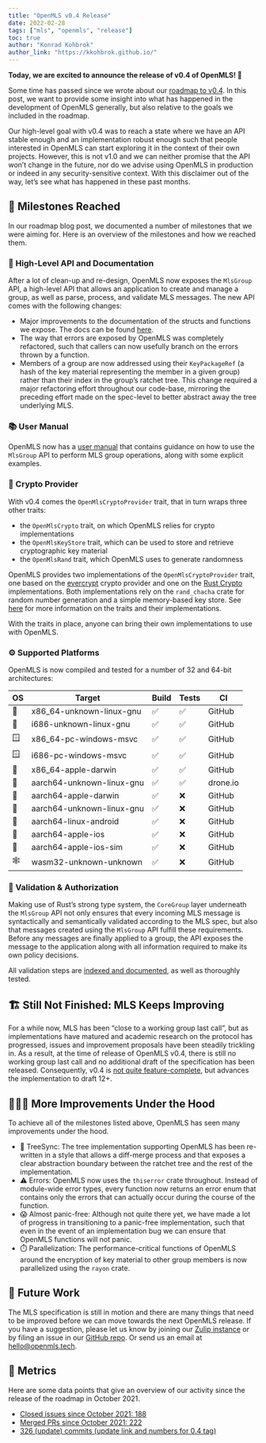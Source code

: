 ```yaml
---
title: "OpenMLS v0.4 Release"
date: 2022-02-28
tags: ["mls", "openmls", "release"]
toc: true
author: "Konrad Kohbrok"
author_link: "https://kkohbrok.github.io/"
---
```


**Today, we are excited to announce the release of v0.4 of OpenMLS! 🎉**

Some time has passed since we wrote about our [roadmap to v0.4](https://openmls.tech/blog/2021-10-19-openmls-04-roadmap/). In this post, we want to provide some insight into what has happened in the development of OpenMLS generally, but also relative to the goals we included in the roadmap.

Our high-level goal with v0.4 was to reach a state where we have an API stable enough and an implementation robust enough such that people interested in OpenMLS can start exploring it in the context of their own projects. However, this is not v1.0 and we can neither promise that the API won’t change in the future, nor do we advise using OpenMLS in production or indeed in any security-sensitive context. With this disclaimer out of the way, let’s see what has happened in these past months.

## 🎯 Milestones Reached

In our roadmap blog post, we documented a number of milestones that we were aiming for. Here is an overview of the milestones and how we reached them.

### 📜 High-Level API and Documentation

After a lot of clean-up and re-design, OpenMLS now exposes the `MlsGroup` API, a high-level API that allows an application to create and manage a group, as well as parse, process, and validate MLS messages. The new API comes with the following changes:

- Major improvements to the documentation of the structs and functions we expose. The docs can be found [here](https://docs.rs/crate/openmls/latest).
- The way that errors are exposed by OpenMLS was completely refactored, such that callers can now usefully branch on the errors thrown by a function.
- Members of a group are now addressed using their `KeyPackageRef` (a hash of the key material representing the member in a given group) rather than their index in the group’s ratchet tree. This change required a major refactoring effort throughout our code-base, mirroring the preceding effort made on the spec-level to better abstract away the tree underlying MLS.

### 📚 User Manual

OpenMLS now has a [user manual](https://openmls.tech/book) that contains guidance on how to use the `MlsGroup` API to perform MLS group operations, along with some explicit examples.

### 🔐 Crypto Provider

With v0.4 comes the `OpenMlsCryptoProvider` trait, that in turn wraps three other traits:

- the `OpenMlsCrypto` trait, on which OpenMLS relies for crypto implementations
- the `OpenMlsKeyStore` trait, which can be used to store and retrieve cryptographic key material
- the `OpenMlsRand` trait, which OpenMLS uses to generate randomness

OpenMLS provides two implementations of the `OpenMlsCryptoProvider` trait, one based on the [evercrypt](https://hacl-star.github.io/HaclValeEverCrypt.html) crypto provider and one on the [Rust Crypto](https://github.com/RustCrypto) implementations. Both implementations rely on the `rand_chacha` crate for random number generation and a simple memory-based key store. See [here](https://github.com/openmls/openmls/tree/main/traits) for more information on the traits and their implementations.

With the traits in place, anyone can bring their own implementations to use with OpenMLS.

### ⚙️ Supported Platforms

OpenMLS is now compiled and tested for a number of 32 and 64-bit architectures:

| OS | Target | Build | Tests | CI |
| --- | --- | --- | --- | --- |
| 🐧 | x86_64-unknown-linux-gnu | ✅ | ✅ | GitHub |
| 🐧 | i686-unknown-linux-gnu | ✅ | ✅ | GitHub |
| 🪟 | x86_64-pc-windows-msvc | ✅ | ✅ | GitHub |
| 🪟 | i686-pc-windows-msvc | ✅ | ✅ | GitHub |
| 🍎 | x86_64-apple-darwin | ✅ | ✅ | GitHub |
| 🐧 | aarch64-unknown-linux-gnu | ✅ | ✅ | drone.io |
| 🍎 | aarch64-apple-darwin | ✅ | ❌ | GitHub |
| 🐧 | aarch64-unknown-linux-gnu | ✅ | ❌ | GitHub |
| 🤖 | aarch64-linux-android | ✅ | ❌ | GitHub |
| 🍎 | aarch64-apple-ios | ✅ | ❌ | GitHub |
| 🍎 | aarch64-apple-ios-sim | ✅ | ❌ | GitHub |
| 🕸️ | wasm32-unknown-unknown | ✅ | ❌ | GitHub |

### 💌 Validation & Authorization

Making use of Rust’s strong type system, the `CoreGroup` layer underneath the `MlsGroup` API not only ensures that every incoming MLS message is syntactically and semantically validated according to the MLS spec, but also that messages created using the `MlsGroup` API fulfill these requirements. Before any messages are finally applied to a group, the API exposes the message to the application along with all information required to make its own policy decisions.

All validation steps are [indexed and documented](https://openmls.tech/book/message_validation.html), as well as thoroughly tested.

## 🏗️ Still Not Finished: MLS Keeps Improving

For a while now, MLS has been “close to a working group last call”, but as implementations have matured and academic research on the protocol has progressed, issues and improvement proposals have been steadily trickling in. As a result, at the time of release of OpenMLS v0.4, there is still no working group last call and no additional draft of the specification has been released. Consequently, v0.4 is [not quite feature-complete](https://github.com/openmls/openmls/issues?q=is%3Aissue+is%3Aopen+label%3A%22mls-spec+change%22), but advances the implementation to draft 12+.

## 🧑🏼‍🔧 More Improvements Under the Hood

To achieve all of the milestones listed above, OpenMLS has seen many improvements under the hood.

- 🌳 TreeSync: The tree implementation supporting OpenMLS has been re-written in a style that allows a diff-merge process and that exposes a clear abstraction boundary between the ratchet tree and the rest of the implementation.
- ⚠️ Errors: OpenMLS now uses the `thiserror` crate throughout. Instead of module-wide error types, every function now returns an error enum that contains only the errors that can actually occur during the course of the function.
- 😱 Almost panic-free: Although not quite there yet, we have made a lot of progress in transitioning to a panic-free implementation, such that even in the event of an implementation bug we can ensure that OpenMLS functions will not panic.
- ⏱️ Parallelization: The performance-critical functions of OpenMLS around the encryption of key material to other group members is now parallelized using the `rayon` crate.

## 💼 Future Work

The MLS specification is still in motion and there are many things that need to be improved before we can move towards the next OpenMLS release. If you have a suggestion, please let us know by joining our [Zulip instance](https://openmls.zulipchat.com) or by filing an issue in our [GitHub repo](https://github.com/openmls/openmls). Or send us an email at [hello@openmls.tech](mailto:hello@openmls.tech).

## 💯 Metrics

Here are some data points that give an overview of our activity since the release of the roadmap in October 2021.

- [Closed issues since October 2021: 188](https://github.com/openmls/openmls/issues?q=is%3Aissue+is%3Aclosed+updated%3A2021-10-01..2022-02-28+)
- [Merged PRs since October 2021: 222](https://github.com/openmls/openmls/pulls?q=is%3Apr+is%3Aclosed+updated%3A2021-10-01..2022-02-28+)
- [326 (update) commits (update link and numbers for 0.4 tag)](https://github.com/openmls/openmls/compare/b99b23c8b76c3f1bb74ec7fef931b9b6c119cd85...main)
